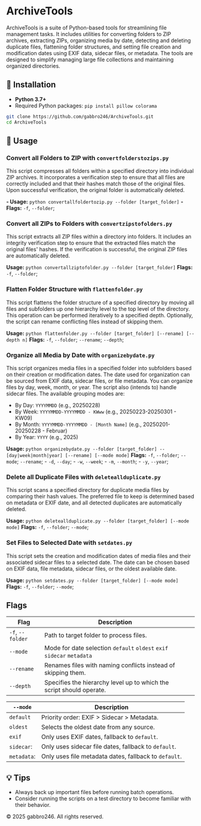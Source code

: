 # ArchiveTools

ArchiveTools is a suite of Python-based tools for streamlining file management tasks. It includes utilities for converting folders to ZIP archives, extracting ZIPs, organizing media by date, detecting and deleting duplicate files, flattening folder structures, and setting file creation and modification dates using EXIF data, sidecar files, or metadata. The tools are designed to simplify managing large file collections and maintaining organized directories.

## 🚀 Installation

- **Python 3.7+**
- Required Python packages: `pip install pillow colorama`

```bash
git clone https://github.com/gabbro246/ArchiveTools.git
cd ArchiveTools
```

## 📂 Usage

### Convert all Folders to ZIP with `convertfolderstozips.py`

This script compresses all folders within a specified directory into individual ZIP archives. It incorporates a verification step to ensure that all files are correctly included and that their hashes match those of the original files. Upon successful verification, the original folder is automatically deleted.

**- Usage:** `python convertallfoldertozip.py --folder [target_folder]`
**- Flags:** `-f`, `--folder`;

### Convert all ZIPs to Folders with `convertzipstofolders.py`

This script extracts all ZIP files within a directory into folders. It includes an integrity verification step to ensure that the extracted files match the original files' hashes. If the verification is successful, the original ZIP files are automatically deleted.

**Usage:** `python convertallziptofolder.py --folder [target_folder]`
**Flags:** `-f`, `--folder`;

### Flatten Folder Structure with `flattenfolder.py`

This script flattens the folder structure of a specified directory by moving all files and subfolders up one hierarchy level to the top level of the directory. This operation can be performed iteratively to a specified depth. Optionally, the script can rename conflicting files instead of skipping them.

**Usage:** `python flattenfolder.py --folder [target_folder] [--rename] [--depth n]`
**Flags:** `-f`, `--folder`; `--rename`; `--depth`;

### Organize all Media by Date with `organizebydate.py`

This script organizes media files in a specified folder into subfolders based on their creation or modification dates. The date used for organization can be sourced from EXIF data, sidecar files, or file metadata. You can organize files by day, week, month, or year. The script also (intends to) handle sidecar files. The available grouping modes are:

- By Day: `YYYYMMDD` (e.g., 20250228)
- By Week: `YYYYMMDD-YYYYMMDD - KWww` (e.g., 20250223-20250301 - KW09)
- By Month: `YYYYMMDD-YYYYMMDD - [Month Name]` (e.g., 20250201-20250228 - Februar)
- By Year: `YYYY` (e.g., 2025)

**Usage:** `python organizebydate.py --folder [target_folder] --[day|week|month|year] [--rename] [--mode mode]`
**Flags:** `-f`, `--folder`; `--mode`; `--rename`; - `-d`, `--day`; - `-w`, `--week`; - `-m`, `--month`; - `-y`, `--year`; 

### Delete all Duplicate Files with `deleteallduplicate.py`

This script scans a specified directory for duplicate media files by comparing their hash values. The preferred file to keep is determined based on metadata or EXIF date, and all detected duplicates are automatically deleted.

**Usage:** `python deleteallduplicate.py --folder [target_folder] [--mode mode]`
**Flags:** `-f`, `--folder`; `--mode`;

### Set Files to Selected Date with `setdates.py`

This script sets the creation and modification dates of media files and their associated sidecar files to a selected date. The date can be chosen based on EXIF data, file metadata, sidecar files, or the oldest available date.

**Usage:** `python setdates.py --folder [target_folder] [--mode mode]`
**Flags:** `-f`, `--folder`; `--mode`;

## Flags

| Flag             | Description                                                            |     |
| ---------------- | ---------------------------------------------------------------------- | --- |
| `-f`, `--folder` | Path to target folder to process files.                                |     |
| `--mode`         | Mode for date selection `default` `oldest` `exif` `sidecar` `metadata` |     |
| `--rename`       | Renames files with naming conflicts instead of skipping them.          |     |
| `--depth`        | Specifies the hierarchy level up to which the script should operate.   |     |

| `--mode`    | Description                                           |
| ----------- | ----------------------------------------------------- |
| `default`   | Priority order: EXIF > Sidecar > Metadata.            |
| `oldest`    | Selects the oldest date from any source.              |
| `exif`      | Only uses EXIF dates, fallback to `default`.          |
| `sidecar`:  | Only uses sidecar file dates, fallback to `default`.  |
| `metadata`: | Only uses file metadata dates, fallback to `default`. | 

## 💡 Tips
- Always back up important files before running batch operations.
- Consider running the scripts on a test directory to become familiar with their behavior.  

© 2025 gabbro246. All rights reserved.
